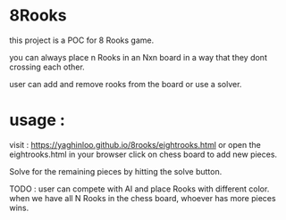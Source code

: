 # 8Rooks

this project is a POC for 8 Rooks game.


you can always place n Rooks in an Nxn board in a way that they dont crossing each other.

user can add and remove rooks from the board or use a solver.

# usage :
visit : https://yaghinloo.github.io/8rooks/eightrooks.html
or
open the eightrooks.html in your browser
click on chess board to add new pieces.

Solve for the remaining pieces by hitting the solve button.

TODO :
user can compete with AI and place Rooks with different color.
when we have all N Rooks in the chess board, whoever has more pieces wins.
